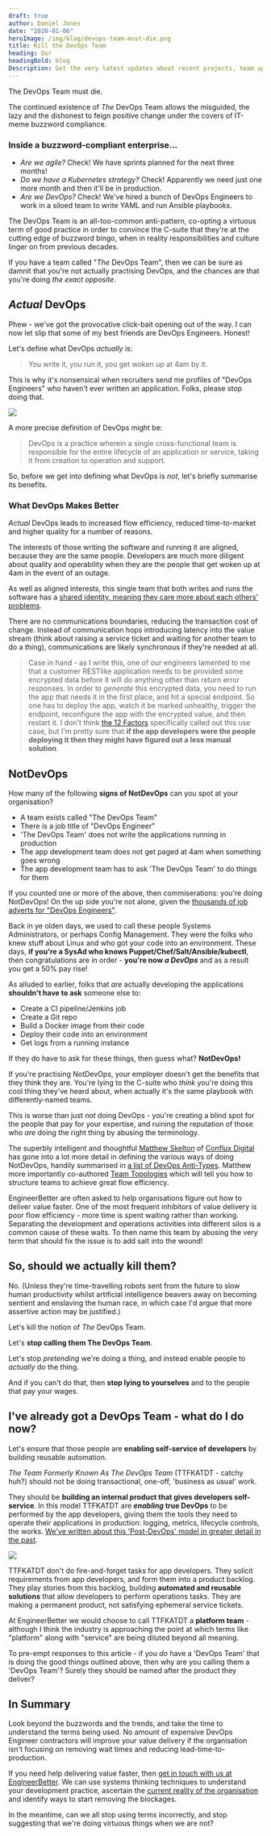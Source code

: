 ```yaml
---
draft: true
author: Daniel Jones
date: "2020-01-06"
heroImage: /img/blog/devops-team-must-die.png
title: Kill the DevOps Team
heading: Our
headingBold: blog
Description: Get the very latest updates about recent projects, team updates, thoughts and industry news from our team of EngineerBetter experts.
---
```


The DevOps Team must die.

The continued existence of _The_ DevOps Team allows the misguided, the lazy and the dishonest to feign positive change under the covers of IT-meme buzzword compliance.

>>>
### Inside a buzzword-compliant enterprise...
* _Are we agile?_ Check! We have sprints planned for the next three months!
* _Do we have a Kubernetes strategy?_ Check! Apparently we need just one more month and then it'll be in production.
* _Are we DevOps?_ Check! We've hired a bunch of DevOps Engineers to work in a siloed team to write YAML and run Ansible playbooks.

The DevOps Team is an all-too-common anti-pattern, co-opting a virtuous term of good practice in order to convince the C-suite that they're at the cutting edge of buzzword bingo, when in reality  responsibilities and culture linger on from previous decades.

If you have a team called "_The_ DevOps Team", then we can be sure as damnit that you're not actually practising DevOps, and the chances are that you're doing _the exact opposite_.

## _Actual_ DevOps

Phew - we've got the provocative click-bait opening out of the way. I can now let slip that some of my best friends are DevOps Engineers. Honest!

Let's define what DevOps _actually_ is:

> You write it, you run it, you get woken up at 4am by it.

This is why it's nonsensical when recruiters send me profiles of "DevOps Engineers" who haven't ever written an application. Folks, please stop doing that.

<img src="/img/blog/post-devops/devops.png" class="fit image">

A more precise definition of DevOps might be:

> DevOps is a practice wherein a single cross-functional team is responsible for the entire lifecycle of an application or service, taking it from creation to operation and support.

So, before we get into defining what DevOps is _not_, let's briefly summarise its benefits.

### What DevOps Makes Better

_Actual_ DevOps leads to increased flow efficiency, reduced time-to-market and higher quality for a number of reasons.

The interests of those writing the software and running it are aligned, because they are the same people. Developers are much more diligent about quality and operability when they are the people that get woken up at 4am in the event of an outage.

As well as aligned interests, this single team that both writes and runs the software has a [shared identity, meaning they care more about each others' problems](https://www.engineerbetter.com/blog/anthropic-sympathy/).

There are no communications boundaries, reducing the transaction cost of change. Instead of communication hops introducing latency into the value stream (think about raising a service ticket and waiting for another team to do a thing), communications are likely synchronous if they're needed at all.

> Case in hand - as I write this, one of our engineers lamented to me that a customer RESTlike application needs to be provided some encrypted data before it will do anything other than return error responses. In order to _generate_ this encrypted data, you need to run the app that needs it in the first place, and hit a special endpoint. So one has to deploy the app, watch it be marked unhealthy, trigger the endpoint, reconfigure the app with the encrypted value, and then restart it. I don't think [the 12 Factors](https://12factor.net/) specifically called out this use case, but I'm pretty sure that **if the app developers were the people deploying it then they might have figured out a less manual solution**.

## NotDevOps

How many of the following **signs of NotDevOps** can you spot at your organisation?

* A team exists called "The DevOps Team"
* There is a job title of "DevOps Engineer"
* 'The DevOps Team' does not write the applications running in production
* The app development team does not get paged at 4am when something goes wrong
* The app development team has to ask 'The DevOps Team' to do things for them

If you counted one or more of the above, then commiserations: you're doing NotDevOps! On the up side you're not alone, given the [thousands of job adverts for "DevOps Engineers"](https://www.itjobswatch.co.uk/default.aspx?q=DevOps+Engineer&l=&id=0&p=6).

Back in ye olden days, we used to call these people Systems Administrators, or perhaps Config Management. They were the folks who knew stuff about Linux and who got your code into an environment. These days, **if you're a SysAd who knows Puppet/Chef/Salt/Ansible/kubectl**, then congratulations are in order - **you're now _a DevOps_** and as a result you get a 50% pay rise!

As alluded to earlier, folks that _are_ actually developing the applications **shouldn't have to ask** someone else to:

* Create a CI pipeline/Jenkins job
* Create a Git repo
* Build a Docker image from their code
* Deploy their code into an environment
* Get logs from a running instance

If they do have to ask for these things, then guess what? **NotDevOps!**

If you're practising NotDevOps, your employer doesn't get the benefits that they think they are. You're lying to the C-suite who _think_ you're doing this cool thing they've heard about, when actually it's the same playbook with differently-named teams.

This is worse than just _not_ doing DevOps - you're creating a blind spot for the people that pay for your expertise, and ruining the reputation of those who _are_ doing the right thing by abusing the terminology.

>>>
The superbly intelligent and thoughtful [Matthew Skelton](https://www.linkedin.com/in/matthewskelton/) of [Conflux Digital](https://confluxdigital.net/) has gone into a lot more detail in defining the various ways of doing NotDevOps, handily summarised in [a list of DevOps Anti-Types](https://web.devopstopologies.com/#anti-types). Matthew more importantly co-authored [Team Topologies](https://www.amazon.co.uk/Team-Topologies-Organizing-Business-Technology/dp/1942788819/) which will tell you how to structure teams to achieve great flow efficiency.

EngineerBetter are often asked to help organisations figure out how to deliver value faster. One of the most frequent inhibitors of value delivery is poor flow efficiency - more time is spent waiting rather than working. Separating the development and operations activities into different silos is a common cause of these waits. To then name this team by abusing the very term that should fix the issue is to add salt into the wound!

## So, should we actually kill them?

No. (Unless they're time-travelling robots sent from the future to slow human productivity whilst artificial intelligence beavers away on becoming sentient and enslaving the human race, in which case I'd argue that more assertive action may be justified.)

Let's kill the notion of _The_ DevOps Team.

Let's **stop calling them The DevOps Team**.

Let's stop _pretending_ we're doing a thing, and instead enable people to _actually_ do the thing.

And if you can't do that, then **stop lying to yourselves** and to the people that pay your wages.

## I've already got a DevOps Team - what do I do now?

Let's ensure that those people are **enabling self-service of developers** by building reusable automation.

_The Team Formerly Known As The DevOps Team_ (TTFKATDT - catchy huh?) should not be doing transactional, one-off, 'business as usual' work.

They should be **building an internal product that gives developers self-service**. In this model TTFKATDT are **_enabling_ true DevOps** to be performed by the app developers, giving them the tools they need to operate their applications in production: logging, metrics, lifecycle controls, the works. [We've written about this 'Post-DevOps' model in greater detail in the past](https://www.engineerbetter.com/blog/post-devops/).

<img src="/img/blog/post-devops/post-devops.png" class="fit image">

TTFKATDT don't do fire-and-forget tasks for app developers. They solicit requirements from app developers, and form them into a product backlog. They play stories from this backlog, building **automated and reusable solutions** that allow developers to perform operations tasks. They are making a permanent product, not satisfying ephemeral service tickets.

At EngineerBetter we would choose to call TTFKATDT a **platform team** - although I think the industry is approaching the point at which terms like "platform" along with "service" are being diluted beyond all meaning.

To pre-empt responses to this article - if you _do_ have a 'DevOps Team' that is doing the good things outlined above, then why are you calling them a 'DevOps Team'? Surely they should be named after the product they deliver?

## In Summary

Look beyond the buzzwords and the trends, and take the time to understand the terms being used. No amount of expensive DevOps Engineer contractors will improve your value delivery if the organisation isn't focusing on removing wait times and reducing lead-time-to-production.

If you need help delivering value faster, then [get in touch with us at EngineerBetter](mailto:contact@engineerbetter.com). We can use systems thinking techniques to understand your development practice, ascertain the [current reality of the organisation](/blog/current-reality-trees-fog-of-war/) and identify ways to start removing the blockages.

In the meantime, can we all stop using terms incorrectly, and stop suggesting that we're doing virtuous things when we are not?
